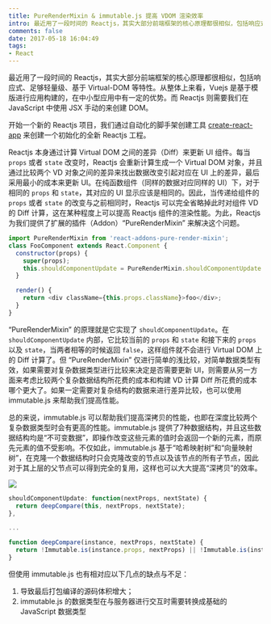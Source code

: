 ```yaml
---
title: PureRenderMixin & immutable.js 提高 VDOM 渲染效率
intro: 最近用了一段时间的 Reactjs，其实大部分前端框架的核心原理都很相似，包括响应式、足够轻量级、基于 Virtual-DOM 等特性。从整体上来看，Vuejs 是基于模版进行应用构建的，在中小型应用中有一定的优势。而 Reactjs 则需要我们在 JavaScript 中使用 JSX 手动的来创建 DOM。
comments: false
date: 2017-05-18 16:04:49
tags:
- React
---
```



最近用了一段时间的 Reactjs，其实大部分前端框架的核心原理都很相似，包括响应式、足够轻量级、基于 Virtual-DOM 等特性。从整体上来看，Vuejs 是基于模版进行应用构建的，在中小型应用中有一定的优势。而 Reactjs 则需要我们在 JavaScript 中使用 JSX 手动的来创建 DOM。

开始一个新的 Reactjs 项目，我们通过自动化的脚手架创建工具 [create-react-app](https://github.com/facebookincubator/create-react-app) 来创建一个初始化的全新 Reactjs 工程。

Reactjs 本身通过计算 Virtual DOM 之间的差异（Diff）来更新 UI 组件。每当 `props` 或者 `state` 改变时，Reactjs 会重新计算生成一个 Virtual DOM 对象，并且通过比较两个 VD 对象之间的差异来找出数据改变引起对应在 UI 上的差异，最后采用最小的成本来更新 UI。在纯函数组件（同样的数据对应同样的 UI）下，对于相同的 `props` 和 `state`，其对应的 UI 显示应该是相同的。因此，当传递给组件的 `props` 或者 `state` 的改变与之前相同时，Reactjs 可以完全省略掉此时对组件 VD 的 Diff 计算，这在某种程度上可以提高 Reactjs 组件的渲染性能。为此，Reactjs 为我们提供了扩展的插件（Addon）“PureRenderMixin” 来解决这个问题。


```javascript
import PureRenderMixin from 'react-addons-pure-render-mixin';
class FooComponent extends React.Component {
  constructor(props) {
    super(props);
    this.shouldComponentUpdate = PureRenderMixin.shouldComponentUpdate.bind(this);
  }

  render() {
    return <div className={this.props.className}>foo</div>;
  }
}
```

“PureRenderMixin” 的原理就是它实现了 `shouldComponentUpdate`。在 `shouldComponentUpdate` 内部，它比较当前的 `props` 和 `state` 和接下来的 `props` 以及 `state`，当两者相等的时候返回 `false`，这样组件就不会进行 Virtual DOM 上的 Diff 计算了。但 “PureRenderMixin” 仅进行简单的浅比较，对简单数据类型有效，如果需要对复杂数据类型进行比较来决定是否需要更新 UI，则需要从另一方面来考虑比较两个复杂数据结构所花费的成本和构建 VD 计算 Diff 所花费的成本哪个更大了。如果一定需要对复杂结构的数据来进行差异比较，也可以使用 immutable.js 来帮助我们提高性能。

总的来说，immutable.js 可以帮助我们提高深拷贝的性能，也即在深度比较两个复杂数据类型时会有更高的性能。immutable.js 提供了7种数据结构，并且这些数据结构均是“不可变数据”，即操作改变这些元素的值时会返回一个新的元素，而原先元素的值不受影响。不仅如此，immutable.js 基于“哈希映射树”和“向量映射树”，在克隆一个数据结构时只会克隆改变的节点以及该节点的所有子节点，因此对于其上层的父节点可以得到完全的复用，这样也可以大大提高“深拷贝”的效率。

![](1.gif)


```javascript
shouldComponentUpdate: function(nextProps, nextState) {
  return deepCompare(this, nextProps, nextState);
},

...

function deepCompare(instance, nextProps, nextState) {
  return !Immutable.is(instance.props, nextProps) || !Immutable.is(instance.state, nextState);
}
```

但使用 immutable.js 也有相对应以下几点的缺点与不足：

1. 导致最后打包编译的源码体积增大；
2. immutable.js 的数据类型在与服务器进行交互时需要转换成基础的 JavaScript 数据类型
